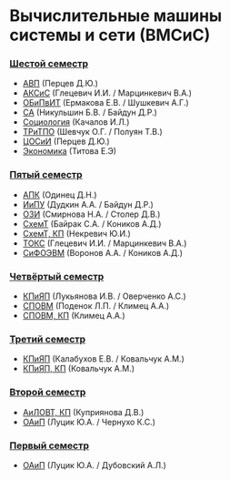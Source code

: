 # Вычислительные машины системы и сети (ВМСиС)

### [Шестой семестр](https://github.com/andrejHurynovic/bsuirLabs/tree/main/term6)
- [АВП](https://github.com/andrejHurynovic/bsuirLabs/tree/main/term6/АВП) (Перцев Д.Ю.)
- [АКСиС](https://github.com/andrejHurynovic/bsuirLabs/tree/main/term6/АКСиС) (Глецевич И.И. / Марцинкевич В.А.)
- [ОБиПвИТ](https://github.com/andrejHurynovic/bsuirLabs/tree/main/term6/ОБиПвИТ) (Ермакова Е.В. / Шушкевич А.Г.)
- [СА](https://github.com/andrejHurynovic/bsuirLabs/tree/main/term6/СА) (Никульшин Б.В. / Байдун Д.Р.)
- [Социология](https://github.com/andrejHurynovic/bsuirLabs/tree/main/term6/Социология) (Качалов И.Л.)
- [ТРиТПО](https://github.com/andrejHurynovic/bsuirLabs/tree/main/term6/ТРиТПО) (Шевчук О.Г. / Полуян Т.В.)
- [ЦОСиИ](https://github.com/andrejHurynovic/bsuirLabs/tree/main/term6/ЦОСиИ) (Перцев Д.Ю.)
- [Экономика](https://github.com/andrejHurynovic/bsuirLabs/tree/main/term6/Экономика) (Титова Е.Э)
### [Пятый семестр](https://github.com/andrejHurynovic/bsuirLabs/tree/main/term5)
- [АПК](https://github.com/andrejHurynovic/bsuirLabs/tree/main/term5/АПК) (Одинец Д.Н.)
- [ИиПУ](https://github.com/andrejHurynovic/bsuirLabs/tree/main/term5/ИиПУ) (Дудкин А.А. / Байдун Д.Р.)
- [ОЗИ](https://github.com/andrejHurynovic/bsuirLabs/tree/main/term5/ОЗИ) (Смирнова Н.А. / Столер Д.В.)
- [СхемТ](https://github.com/andrejHurynovic/bsuirLabs/tree/main/term5/СхемТ) (Байрак С.А. / Коников А.Д.)
- [СхемТ, КП](https://github.com/andrejHurynovic/bsuirLabs/tree/main/term5/СхемТ%2C%20КП) (Некревич Ю.И.)
- [ТОКС](https://github.com/andrejHurynovic/bsuirLabs/tree/main/term5/ТОКС) (Глецевич И.И. / Марцинкевич В.А.)
- [CиФОЭВМ](https://github.com/andrejHurynovic/bsuirLabs/tree/main/term5/CиФОЭВМ) (Воронов А.А. / Коников А.Д.)
### [Четвёртый семестр](https://github.com/andrejHurynovic/bsuirLabs/tree/main/term4)
- [КПиЯП](https://github.com/andrejHurynovic/bsuirLabs/tree/main/term4/КПиЯП) (Лукьянова И.В. / Оверченко А.С.)
- [СПОВМ](https://github.com/andrejHurynovic/bsuirLabs/tree/main/term4/СПОВМ) (Поденок Л.П. / Климец А.А.)
- [СПОВМ, КП](https://github.com/andrejHurynovic/bsuirLabs/tree/main/term4/СПОВМ%2C%20КП) (Климец А.А.)
### [Третий семестр](https://github.com/andrejHurynovic/bsuirLabs/tree/main/term3)
- [КПиЯП](https://github.com/andrejHurynovic/bsuirLabs/tree/main/term3/КПиЯП) (Калабухов Е.В. / Ковальчук А.М.)
- [КПиЯП, КП](https://github.com/andrejHurynovic/bsuirLabs/tree/main/term3/КПиЯП%2C%20КП) (Ковальчук А.М.)
### [Второй семестр](https://github.com/andrejHurynovic/bsuirLabs/tree/main/term2)
- [АиЛОВТ, КП](https://github.com/andrejHurynovic/bsuirLabs/tree/main/term2/АиЛОВТ%2C%20КП) (Куприянова Д.В.)
- [ОАиП](https://github.com/andrejHurynovic/bsuirLabs/tree/main/term2/ОАиП) (Луцик Ю.А. / Чернухо К.С.)
### [Первый семестр](https://github.com/andrejHurynovic/bsuirLabs/tree/main/term1)
- [ОАиП](https://github.com/andrejHurynovic/bsuirLabs/tree/main/term1/ОАиП) (Луцик Ю.А. / Дубовский А.Л.)
